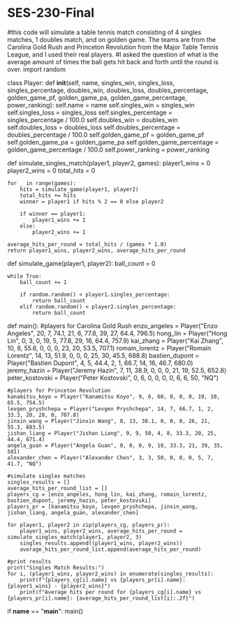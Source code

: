 # SES-230-Final
#this code will simulate a table tennis match consisting of 4 singles matches, 1 doubles match, and on golden game. The teams are from the Carolina Gold Rush and Princeton Revolution from the Major Table Tennis League, and I used their real players.
#I asked the question of what is the average amount of times the ball gets hit back and forth until the round is over.
import random

class Player:
    def __init__(self, name, singles_win, singles_loss, singles_percentage,
                 doubles_win, doubles_loss, doubles_percentage,
                 golden_game_pf, golden_game_pa, golden_game_percentage, power_ranking):
        self.name = name
        self.singles_win = singles_win
        self.singles_loss = singles_loss
        self.singles_percentage = singles_percentage / 100.0
        self.doubles_win = doubles_win
        self.doubles_loss = doubles_loss
        self.doubles_percentage = doubles_percentage / 100.0
        self.golden_game_pf = golden_game_pf
        self.golden_game_pa = golden_game_pa
        self.golden_game_percentage = golden_game_percentage / 100.0
        self.power_ranking = power_ranking

def simulate_singles_match(player1, player2, games):
    player1_wins = 0
    player2_wins = 0
    total_hits = 0

    for _ in range(games):
        hits = simulate_game(player1, player2)
        total_hits += hits
        winner = player1 if hits % 2 == 0 else player2

        if winner == player1:
            player1_wins += 1
        else:
            player2_wins += 1

    average_hits_per_round = total_hits / (games * 1.0)
    return player1_wins, player2_wins, average_hits_per_round

def simulate_game(player1, player2):
    ball_count = 0

    while True:
        ball_count += 1

        if random.random() < player1.singles_percentage:
            return ball_count
        elif random.random() < player2.singles_percentage:
            return ball_count

def main():
    #players for Carolina Gold Rush
    enzo_angeles = Player("Enzo Angeles", 20, 7, 74.1, 21, 6, 77.8, 39, 27, 64.4, 796.5)
    hong_lin = Player("Hong Lin", 0, 3, 0, 19, 5, 77.8, 29, 16, 64.4, 757.9)
    kai_zhang = Player("Kai Zhang", 10, 8, 55.6, 0, 0, 0, 23, 20, 53.5, 707.1)
    romain_lorentz = Player("Romain Lorentz", 14, 13, 51.9, 0, 0, 0, 25, 30, 45.5, 688.8)
    bastien_dupont = Player("Bastien Dupont", 4, 5, 44.4, 2, 1, 66.7, 14, 16, 46.7, 680.0)
    jeremy_hazin = Player("Jeremy Hazin", 7, 11, 38.9, 0, 0, 0, 21, 19, 52.5, 652.8)
    peter_kostovski = Player("Peter Kostovski", 0, 6, 0, 0, 0, 0, 6, 6, 50, "NQ")

    #players for Princeton Revolution
    kanamitsu_koyo = Player("Kanamitsu Koyo", 9, 6, 60, 0, 0, 0, 19, 10, 65.5, 754.5)
    levgen_pryshchepa = Player("Levgen Pryshchepa", 14, 7, 66.7, 1, 2, 33.3, 20, 28, 0, 707.8)
    jinxin_wang = Player("Jinxin Wang", 8, 13, 38.1, 0, 0, 0, 26, 21, 55.3, 683.5)
    jishan_liang = Player("Jishan Liang", 9, 9, 50, 4, 8, 33.3, 20, 25, 44.4, 671.4)
    angela_guan = Player("Angela Guan", 0, 0, 0, 9, 18, 33.3, 21, 39, 35, 581)
    alexander_chen = Player("Alexander Chen", 3, 3, 50, 0, 0, 0, 5, 7, 41.7, "NQ")

    #simulate singles matches
    singles_results = []
    average_hits_per_round_list = []
    players_cg = [enzo_angeles, hong_lin, kai_zhang, romain_lorentz, bastien_dupont, jeremy_hazin, peter_kostovski]
    players_pr = [kanamitsu_koyo, levgen_pryshchepa, jinxin_wang, jishan_liang, angela_guan, alexander_chen]

    for player1, player2 in zip(players_cg, players_pr):
        player1_wins, player2_wins, average_hits_per_round = simulate_singles_match(player1, player2, 3)
        singles_results.append((player1_wins, player2_wins))
        average_hits_per_round_list.append(average_hits_per_round)

    #print results
    print("Singles Match Results:")
    for i, (player1_wins, player2_wins) in enumerate(singles_results):
        print(f"{players_cg[i].name} vs {players_pr[i].name}: {player1_wins} - {player2_wins}")
        print(f"Average hits per round for {players_cg[i].name} vs {players_pr[i].name}: {average_hits_per_round_list[i]:.2f}")

if __name__ == "__main__":
    main()
